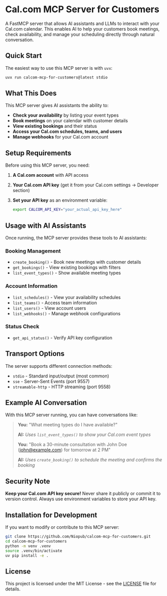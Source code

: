 # Cal.com MCP Server for Customers

A FastMCP server that allows AI assistants and LLMs to interact with your Cal.com calendar. This enables AI to help your customers book meetings, check availability, and manage your scheduling directly through natural conversation.

## Quick Start

The easiest way to use this MCP server is with `uvx`:

```bash
uvx run calcom-mcp-for-customers@latest stdio
```

## What This Does

This MCP server gives AI assistants the ability to:

- **Check your availability** by listing your event types
- **Book meetings** on your calendar with customer details
- **View existing bookings** and their status
- **Access your Cal.com schedules, teams, and users**
- **Manage webhooks** for your Cal.com account

## Setup Requirements

Before using this MCP server, you need:

1. **A Cal.com account** with API access
2. **Your Cal.com API key** (get it from your Cal.com settings → Developer section)
3. **Set your API key** as an environment variable:

   ```bash
   export CALCOM_API_KEY="your_actual_api_key_here"
   ```

## Usage with AI Assistants

Once running, the MCP server provides these tools to AI assistants:

### Booking Management

- `create_booking()` - Book new meetings with customer details
- `get_bookings()` - View existing bookings with filters
- `list_event_types()` - Show available meeting types

### Account Information

- `list_schedules()` - View your availability schedules
- `list_teams()` - Access team information
- `list_users()` - View account users
- `list_webhooks()` - Manage webhook configurations

### Status Check

- `get_api_status()` - Verify API key configuration

## Transport Options

The server supports different connection methods:

- `stdio` - Standard input/output (most common)
- `sse` - Server-Sent Events (port 9557)
- `streamable-http` - HTTP streaming (port 9558)

## Example AI Conversation

With this MCP server running, you can have conversations like:

> **You:** "What meeting types do I have available?"
>
> **AI:** _Uses `list_event_types()` to show your Cal.com event types_
>
> **You:** "Book a 30-minute consultation with John Doe (john@example.com) for tomorrow at 2 PM"
>
> **AI:** _Uses `create_booking()` to schedule the meeting and confirms the booking_

## Security Note

**Keep your Cal.com API key secure!** Never share it publicly or commit it to version control. Always use environment variables to store your API key.

## Installation for Development

If you want to modify or contribute to this MCP server:

```bash
git clone https://github.com/Niopub/calcom-mcp-for-customers.git
cd calcom-mcp-for-customers
python -m venv .venv
source .venv/bin/activate
uv pip install -e .
```

## License

This project is licensed under the MIT License - see the [LICENSE](LICENSE) file for details.
